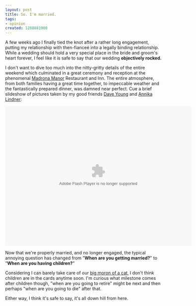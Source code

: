 ```yaml
--- 
layout: post
title: So. I'm married.
tags: 
- opinion
created: 1288881900
---
```

A few weeks ago I finally tied the knot after a rather long engagement, putting my relationship with then-fiance&eacute; into a legally binding relationship. While a wedding should hold a very special place in the bride and groom's heart forever, I feel like it is safe to say that our wedding **objectively rocked.**

I don't want to dive too much into the nitty-gritty details of the entire weekend which culminated in a great ceremony and reception at the phenomenal [Madrona Manor](http://madronamanor.com/) Restaurant and Inn. The entire atmosphere, from both families having a great time together, to impeccable weather and the fantastically prepared dinner, was damned near perfect. Cue a brief slideshow of pictures taken by my good friends [Dave Young](http://twitter.com/stuffonfire) and [Annika Lindner](http://twitter.com/Artichoke13):

<center><object width="600" height="450"> <param name="flashvars" value="offsite=true&lang=en-us&page_show_url=%2Fphotos%2Fagentdero%2Fsets%2F72157625143811546%2Fshow%2F&page_show_back_url=%2Fphotos%2Fagentdero%2Fsets%2F72157625143811546%2F&set_id=72157625143811546&jump_to="></param> <param name="movie" value="http://www.flickr.com/apps/slideshow/show.swf?v=71649"></param> <param name="allowFullScreen" value="true"></param><embed type="application/x-shockwave-flash" src="http://www.flickr.com/apps/slideshow/show.swf?v=71649" allowFullScreen="true" flashvars="offsite=true&lang=en-us&page_show_url=%2Fphotos%2Fagentdero%2Fsets%2F72157625143811546%2Fshow%2F&page_show_back_url=%2Fphotos%2Fagentdero%2Fsets%2F72157625143811546%2F&set_id=72157625143811546&jump_to=" width="600" height="450"></embed></object></center>



Now that we're properly married, and no longer engaged, the typical annoying question has changed from "**When are you getting married?**" to "**When are you having children?**" 

Considering I can barely take care of our [big moron of a cat](http://www.flickr.com/photos/agentdero/tags/cat/), I don't think children are in the cards anytime soon.  I'm curious what milestone comes after children though, "when are you going to retire" might be next and then perhaps "when are you going to die" after that.



Either way, I think it's safe to say, it's all down hill from here.
